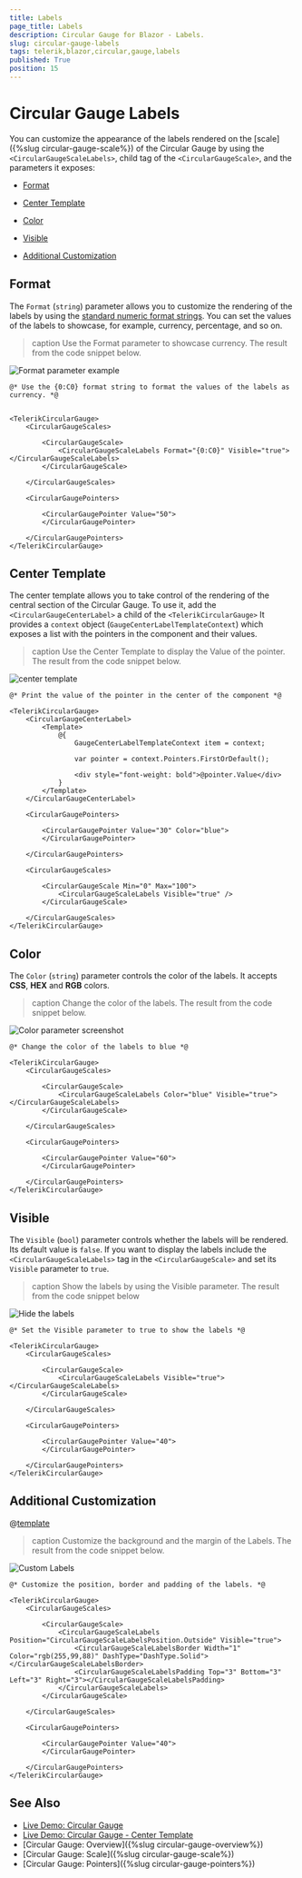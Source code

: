```yaml
---
title: Labels
page_title: Labels
description: Circular Gauge for Blazor - Labels.
slug: circular-gauge-labels
tags: telerik,blazor,circular,gauge,labels
published: True
position: 15
---
```


# Circular Gauge Labels

You can customize the appearance of the labels rendered on the [scale]({%slug circular-gauge-scale%}) of the Circular Gauge by using the `<CircularGaugeScaleLabels>`, child tag of the `<CircularGaugeScale>`, and the parameters it exposes:

* [Format](#format)

* [Center Template](#center-template)

* [Color](#color)

* [Visible](#visible)

* [Additional Customization](#additional-customization)

## Format

The `Format` (`string`) parameter allows you to customize the rendering of the labels by using the <a href="https://docs.microsoft.com/en-us/dotnet/standard/base-types/standard-numeric-format-strings" target="_blank">standard numeric format strings</a>. You can set the values of the labels to showcase, for example, currency, percentage, and so on.

>caption Use the Format parameter to showcase currency. The result from the code snippet below.

![Format parameter example](images/format-parameter-labels.png)

````CSHTML
@* Use the {0:C0} format string to format the values of the labels as currency. *@


<TelerikCircularGauge>
    <CircularGaugeScales>

        <CircularGaugeScale>           
            <CircularGaugeScaleLabels Format="{0:C0}" Visible="true"></CircularGaugeScaleLabels>
        </CircularGaugeScale>

    </CircularGaugeScales>

    <CircularGaugePointers>

        <CircularGaugePointer Value="50">
        </CircularGaugePointer>

    </CircularGaugePointers>
</TelerikCircularGauge>
````

## Center Template

The center template allows you to take control of the rendering of the central section of the Circular Gauge. To use it, add the `<CircularGaugeCenterLabel>` a child of the `<TelerikCircularGauge>` It provides a `context` object (`GaugeCenterLabelTemplateContext`) which exposes a list with the pointers in the component and their values.

>caption Use the Center Template to display the Value of the pointer. The result from the code snippet below.

![center template](images/center-template-circular.png)

````CSHTML
@* Print the value of the pointer in the center of the component *@

<TelerikCircularGauge>
    <CircularGaugeCenterLabel>
        <Template>
            @{
                GaugeCenterLabelTemplateContext item = context;

                var pointer = context.Pointers.FirstOrDefault();

                <div style="font-weight: bold">@pointer.Value</div>
            }
        </Template>
    </CircularGaugeCenterLabel>

    <CircularGaugePointers>

        <CircularGaugePointer Value="30" Color="blue">
        </CircularGaugePointer>

    </CircularGaugePointers>

    <CircularGaugeScales>

        <CircularGaugeScale Min="0" Max="100">
            <CircularGaugeScaleLabels Visible="true" />
        </CircularGaugeScale>

    </CircularGaugeScales>
</TelerikCircularGauge>
````

## Color

The `Color` (`string`) parameter controls the color of the labels. It accepts **CSS**, **HEX** and **RGB** colors.

>caption Change the color of the labels. The result from the code snippet below.

![Color parameter screenshot](images/color-parameter-labels.png)

````CSHTML
@* Change the color of the labels to blue *@

<TelerikCircularGauge>
    <CircularGaugeScales>

        <CircularGaugeScale>           
            <CircularGaugeScaleLabels Color="blue" Visible="true"></CircularGaugeScaleLabels>
        </CircularGaugeScale>

    </CircularGaugeScales>

    <CircularGaugePointers>

        <CircularGaugePointer Value="60">
        </CircularGaugePointer>

    </CircularGaugePointers>
</TelerikCircularGauge>
````

## Visible

The `Visible` (`bool`) parameter controls whether the labels will be rendered. Its default value is `false`. If you want to display the labels include the `<CircularGaugeScaleLabels>` tag in the `<CircularGaugeScale>` and set its `Visible` parameter to `true`.

>caption Show the labels by using the Visible parameter. The result from the code snippet below

![Hide the labels](images/visible-parameter-labels.png)

````CSHTML
@* Set the Visible parameter to true to show the labels *@

<TelerikCircularGauge>
    <CircularGaugeScales>

        <CircularGaugeScale>           
            <CircularGaugeScaleLabels Visible="true"></CircularGaugeScaleLabels>
        </CircularGaugeScale>

    </CircularGaugeScales>

    <CircularGaugePointers>

        <CircularGaugePointer Value="40">
        </CircularGaugePointer>

    </CircularGaugePointers>
</TelerikCircularGauge>
````

## Additional Customization

@[template](/_contentTemplates/gauges/additional-customization.md#circular-gauge-additional-customization)

>caption Customize the background and the margin of the Labels. The result from the code snippet below.

![Custom Labels](images/labels-customize.png)

````CSHTML
@* Customize the position, border and padding of the labels. *@

<TelerikCircularGauge>
    <CircularGaugeScales>

        <CircularGaugeScale>
            <CircularGaugeScaleLabels Position="CircularGaugeScaleLabelsPosition.Outside" Visible="true">
                <CircularGaugeScaleLabelsBorder Width="1" Color="rgb(255,99,88)" DashType="DashType.Solid"></CircularGaugeScaleLabelsBorder>
                <CircularGaugeScaleLabelsPadding Top="3" Bottom="3" Left="3" Right="3"></CircularGaugeScaleLabelsPadding>
            </CircularGaugeScaleLabels>
        </CircularGaugeScale>

    </CircularGaugeScales>

    <CircularGaugePointers>

        <CircularGaugePointer Value="40">
        </CircularGaugePointer>

    </CircularGaugePointers>
</TelerikCircularGauge>
````

## See Also

* [Live Demo: Circular Gauge](https://demos.telerik.com/blazor-ui/circulargauge/overview)
* [Live Demo: Circular Gauge - Center Template](https://demos.telerik.com/blazor-ui/circulargauge/center-template)
* [Circular Gauge: Overview]({%slug circular-gauge-overview%})
* [Circular Gauge: Scale]({%slug circular-gauge-scale%})
* [Circular Gauge: Pointers]({%slug circular-gauge-pointers%})